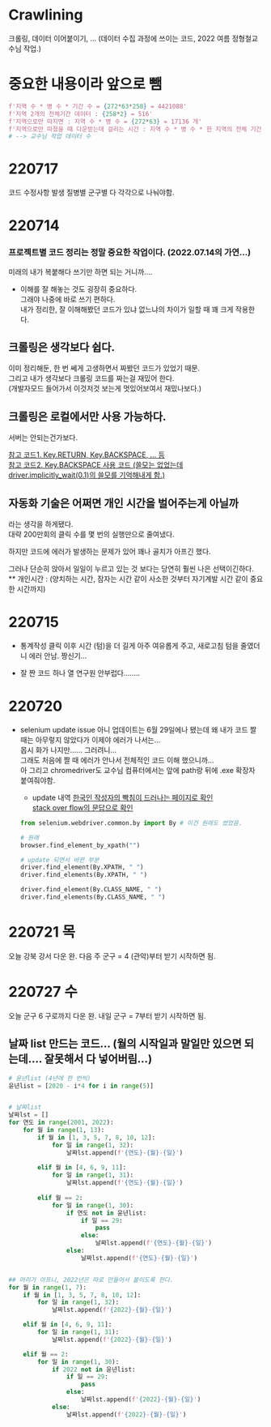 # Crawlining
크롤링, 데이터 이어붙이기, ... (데이터 수집 과정에 쓰이는 코드, 2022 여름 정형철교수님 작업.) <br>


# 중요한 내용이라 앞으로 뺌
```python
f'지역 수 * 병 수 * 기간 수 = {272*63*258} = 4421088'
f'지역 2개의 전체기간 데이터 : {258*2} = 516'
f'지역으로만 따지면 : 지역 수 * 병 수 = {272*63} = 17136 개'
f'지역으로만 따졌을 때 다운받는데 걸리는 시간 : 지역 수 * 병 수 * 한 지역의 전체 기간 데이터 받는데 걸리는 시간 = {272*63*1.5} = 25704 시간'
# --> 교수님 작업 데이터 수
```


# 220717
코드 수정사항 발생
질병별 군구별 다 각각으로 나눠야함.

# 220714
### 프로젝트별 코드 정리는 정말 중요한 작업이다. (2022.07.14의 가연...)
미래의 내가 복붙해다 쓰기만 하면 되는 거니까.... <br>
+ 이해를 잘 해놓는 것도 굉장히 중요하다. <br>
그래야 나중에 바로 쓰기 편하다. <br>
내가 정리한, 잘 이해해봤던 코드가 있냐 없느냐의 차이가 일할 때 꽤 크게 작용한다. <br>

## 크롤링은 생각보다 쉽다.
이미 정리해둔, 한 번 쎄게 고생하면서 짜봤던 코드가 있었기 때문. <br>
그리고 내가 생각보다 크롤링 코드를 짜는걸 재밌어 한다. <br>
(개발자모드 들어가서 이것저것 보는게 멋있어보여서 재밌나보다.) <br>

## 크롤링은 로컬에서만 사용 가능하다.
서버는 안되는건가보다. <br>

[참고 코드1. Key.RETURN, Key.BACKSPACE, ... 등](https://coding-kindergarten.tistory.com/151) <br>
[참고 코드2. Key.BACKSPACE 사용 코드 (쓸모는 없었는데 driver.implicitly_wait(0.1)의 쓸모를 기억해내게 함.)](https://www.tutorialspoint.com/how-do-i-send-a-delete-keystroke-to-a-text-field-using-selenium-with-python) <br>


## 자동화 기술은 어쩌면 개인 시간을 벌어주는게 아닐까
라는 생각을 하게됐다. <br>
대략 200만회의 클릭 수를 몇 번의 실행만으로 줄여냈다. <br>

하지만 코드에 에러가 발생하는 문제가 있어 꽤나 골치가 아프긴 했다. <br>

그러나 단순히 앉아서 일일이 누르고 있는 것 보다는 당연히 훨씬 나은 선택이긴하다. <br>
** 개인시간 : (양치하는 시간, 잠자는 시간 같이 사소한 것부터 자기계발 시간 같이 중요한 시간까지) <br>

# 220715
- 통계작성 클릭 이후 시간 (텀)을 더 길게 아주 여유롭게 주고, 새로고침 텀을 줄였더니 에러 안남. 짱신기... <br>

- 잘 짠 코드 하나 열 연구원 안부럽다........ <br>

# 220720
- selenium update issue
아니 업데이트는 6월 29일에나 됐는데 왜 내가 코드 짤 때는 아무렇지 않았다가 이제야 에러가 나서는... <br>
몹시 화가 나지만...... 그러려니... <br>
그래도 처음에 짤 때 에러가 안나서 전체적인 코드 이해 했으니까... <br>
아 그리고 chromedriver도 교수님 컴퓨터에서는 앞에 path랑 뒤에 .exe 확장자 붙여줘야함.

    - update 내역
    [한국인 작성자의 빡침이 드러나는 페이지로 확인](https://velog.io/@thovy/selenium-AttributeError-Webdriver-object-has-no-attribute-findelementbyid) <br>
    [stack over flow의 문답으로 확인](https://stackoverflow.com/questions/72773206/selenium-python-attributeerror-webdriver-object-has-no-attribute-find-el) <br>
    ```python
    from selenium.webdriver.common.by import By # 이건 원래도 썼었음.
    
    # 원래
    browser.find_element_by_xpath("")

    # update 되면서 바뀐 부분
    driver.find_element(By.XPATH, " ")
    driver.find_elements(By.XPATH, " ")

    driver.find_element(By.CLASS_NAME, " ")
    driver.find_elements(By.CLASS_NAME, " ")
    ```

# 220721 목
오늘 강북 강서 다운 완.
다음 주 군구 = 4 (관악)부터 받기 시작하면 됨.

# 220727 수
오늘 군구 6 구로까지 다운 완.
내일 군구 = 7부터 받기 시작하면 됨.








## 날짜 list 만드는 코드... (월의 시작일과 말일만 있으면 되는데.... 잘못해서 다 넣어버림...)
```python
# 윤년list (4년에 한 번씩)
윤년list = [2020 - i*4 for i in range(5)]


# 날짜list
날짜lst = []
for 연도 in range(2001, 2022):
    for 월 in range(1, 13):
        if 월 in [1, 3, 5, 7, 8, 10, 12]:
            for 일 in range(1, 32):
                날짜lst.append(f'{연도}-{월}-{일}')
            
        elif 월 in [4, 6, 9, 11]:
            for 일 in range(1, 31):
                날짜lst.append(f'{연도}-{월}-{일}')
                
        elif 월 == 2:
            for 일 in range(1, 30):
                if 연도 not in 윤년list:
                    if 일 == 29:
                        pass
                    else:
                        날짜lst.append(f'{연도}-{월}-{일}')
                else:
                    날짜lst.append(f'{연도}-{월}-{일}')


## 머리가 아프니, 2022년은 따로 만들어서 붙이도록 한다.
for 월 in range(1, 7):
    if 월 in [1, 3, 5, 7, 8, 10, 12]:
        for 일 in range(1, 32):
            날짜lst.append(f'{2022}-{월}-{일}')

    elif 월 in [4, 6, 9, 11]:
        for 일 in range(1, 31):
            날짜lst.append(f'{2022}-{월}-{일}')

    elif 월 == 2:
        for 일 in range(1, 30):
            if 2022 not in 윤년list:
                if 일 == 29:
                    pass
                else:
                    날짜lst.append(f'{2022}-{월}-{일}')
            else:
                날짜lst.append(f'{2022}-{월}-{일}')
```
